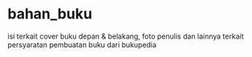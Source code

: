 # bahan_buku
isi terkait cover buku depan &amp; belakang, foto penulis dan lainnya terkait persyaratan pembuatan buku dari bukupedia
